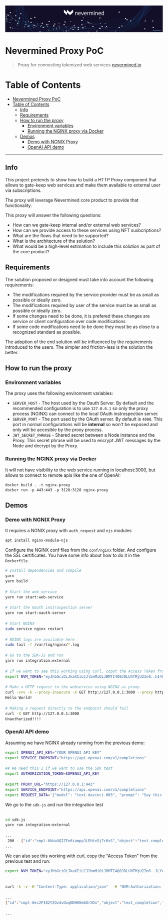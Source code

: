 [![banner](https://raw.githubusercontent.com/nevermined-io/assets/main/images/logo/banner_logo.png)](https://nevermined.io)

# Nevermined Proxy PoC

> Proxy for connecting tokenized web services
> [nevermined.io](https://nevermined.io)

Table of Contents
=================

- [Nevermined Proxy PoC](#nevermined-proxy-poc)
- [Table of Contents](#table-of-contents)
  - [Info](#info)
  - [Requirements](#requirements)
  - [How to run the proxy](#how-to-run-the-proxy)
    - [Environment variables](#environment-variables)
    - [Running the NGINX proxy via Docker](#running-the-nginx-proxy-via-docker)
  - [Demos](#demos)
    - [Demo with NGNIX Proxy](#demo-with-ngnix-proxy)
    - [OpenAI API demo](#openai-api-demo)

---


## Info

This project pretends to show how to build a HTTP Proxy component that allows
to gate-keep web services and make them available to external user via subscriptions.

The proxy will leverage Nevermined core product to provide that functionality.

This proxy will answer the following questions:

- How can we gate-keep internal and/or external web services?
- How can we provide access to these services using NFT susbcriptions?
- What are the flows that need to be supported?
- What is the architecture of the solution?
- What would be a high-level estimation to include this solution as part of the core product?

## Requirements

The solution proposed or designed must take into account the following requirements:

- The modifications required by the service provider must be as small as possible or ideally zero.
- The modifications required by user of the service must be as small as possible or ideally zero.
- If some changes need to be done, it is prefered these changes are service or client configuration over code modifications
- If some code modifications need to be done they must be as close to a recognized standard as possible.

The adoption of the end solution will be influenced by the requirements introduced to the users. The simpler and
friction-less is the solution the better.

## How to run the proxy

### Environment variables

The proxy uses the following environment variables:

* `SERVER_HOST` - The host used by the Oauth Server. By default and the recommended configuration is to use `127.0.0.1` so only the proxy process (NGINX) can connect to the local OAuth instrospection server.
* `SERVER_PORT` - The port used by the OAuth server. By default is `4000`. This port in normal configurations will be **internal** so won't be exposed and only will be accesible by the proxy process.
* `JWT_SECRET_PHRASE` - Shared secret between a Node instance and the Proxy. This secret phrase will be used to encrypt JWT messages by the Node and decrypt by the Proxy.

### Running the NGINX proxy via Docker

It will not have visibility to the web service running in localhost:3000, but allows to connect to remote apis like the one of OpenAI:

```
docker build . -t nginx-proxy
docker run -p 443:443 -p 3128:3128 nginx-proxy
```


## Demos

### Demo with NGNIX Proxy

It requires a NGNIX proxy with `auth_request` and `njs` modules

```bash
apt install nginx-module-njs
```

Configure the NGINX conf files from the `conf/nginx` folder. And configure the SSL certificates. You have some info about how to do it in the `Dockerfile`.

```bash
# Install dependencies and compile
yarn
yarn build 

# Start the web service
yarn run start:web-service

# Start the Oauth instrospection server
yarn run start:oauth-server

# Start NGINX
sudo service nginx restart

# NGINX logs are available here
sudo tail -f /var/log/nginx/*.log

# Go to the SDK-JS and run
yarn run integration:external

# If we want to see this working using curl, copyt the Access Token from the previous test and export as `NVM_TOKEN` env var
export NVM_TOKEN="eyJhbGciOiJkaXIiLCJlbmMiOiJBMTI4Q0JDLUhTMjU2In0..hI4CMYSs0tqFYdof4hFiUw.2jK41Lgpua6XKZtFvqwjQS3gJDbSs0DVDMNnSW55NVOKVqQqBA1RE2InYpUY3aVJsqdsQ1nT5KpNH-MfwCyk85paoMSTiuHOW1t0bN8dB7PwyMkM5Ubf-8bg3q3rIEpDT7QtQ2M7YbP1t3HL8jhJZDStJ_2AYnumUvCVmKDtPUe_FmVdPcW66ta-d3YWKXkwKN1Ajrdnlsav58f-u6wE-qck_UtzqMpOI1ePmK3I-FBTYtSnpyUZrQu3XOXV2TR23kKaUtclhSdtHSMQHug__5Oe2Ibo3QI0AauThAHD6q98BL3iZn9fH2aCsUP2uFifRc0kC2PrWCz1F1upmaKWg2oJ9Yh9YADA95mcOjH_KSM.7tYdcSQ-AS9zdROBRUOh1g"

# Make a HTTP request to the webservice using NGINX as proxy
curl -vvv -k --proxy-insecure -X GET http://127.0.0.1:3000 --proxy http://127.0.0.1:3128 -H "NVM-Authorization: Bearer $NVM_TOKEN"
Hello World!

# Making a request directly to the endpoint should fail
curl -X GET http://127.0.0.1:3000
Unauthorized!!!!

```

### OpenAI API demo

Assuming we have NGINX already running from the previous demo:

```bash
export OPENAI_API_KEY="YOUR OPENAI API KEY"
export SERVICE_ENDPOINT="https://api.openai.com/v1/completions"

## We need this 2 if we want to use the SDK test
export AUTHORIZATION_TOKEN=$OPENAI_API_KEY

export PROXY_URL="https://127.0.0.1:443"
export SERVICE_ENDPOINT="https://api.openai.com/v1/completions"
export REQUEST_DATA='{"model": "text-davinci-003", "prompt": "Say this is a test", "temperature": 0, "max_tokens": 7}'
```

We go to the `sdk-js` and run the integration test

```bash

cd sdk-js
yarn run integration:external

...
 200 - {"id":"cmpl-6kbaUQIZFe6iamppJLEHtx5j7r0xS","object":"text_completion","created":1676565594,"model":"text-davinci-003","choices":[{"text":"\n\nThis is indeed a test","index":0,"logprobs":null,"finish_reason":"length"}],"usage":{"prompt_tokens":5,"completion_tokens":7,"total_tokens":12}}
...

```
We can also see this working with curl, copy the "Access Token" from the previous test and run:

```bash
export NVM_TOKEN="eyJhbGciOiJkaXIiLCJlbmMiOiJBMTI4Q0JDLUhTMjU2In0..1LYqALYanLBQPmsMvPP0ug.For0wiUUMVUAxB6vvhhSjCjSucfb8dgf5pz3v-YJPxiDZ5QMr7oB5ShSUh9OErlDShmqumd-rWRcqfXuns7R6FvDMC457jTZe6P2YyFZ_rsU3TLBiv6cyF7Br3B-wshZIaG_MiKoCZqZQJXtIbZhIx4TXdtJc7yKLSRkMP_-kSMROLKlrKuwWuLow6_5G-aOyqJkU0CdZJ-iEY42eh4L0YYALZ3LZlDII-Wv45pPm6Yki3DcgCYfpZ7zSEHJpoSXm3wCB4FJ7enKPxQ02ViRMwwJldvQzrPO2XMbGAmg7OVxMN2iI6PaenUQSO76toX04cgsEnEimKUOifY0Gl_MBBFr4R0AAoCdCW7Jxxq0VBsy1H8qVRb29rR2Ql2IRmOX.1ZN258dHRBHZewKNDhwFbQ"


curl -k -v -H "Content-Type: application/json"  -H "NVM-Authorization: Bearer $NVM_TOKEN" -d "$REQUEST_DATA" -H "Host: api.openai.com" https://127.0.0.1:443/v1/completions

...
{"id":"cmpl-6kc2PI82Y2OzdvOoqNDH00m6DrXDn","object":"text_completion","created":1676567325,"model":"text-davinci-003","choices":[{"text":"\n\nThis is indeed a test","index":0,"logprobs":null,"finish_reason":"length"}],"usage":{"prompt_tokens":5,"completion_tokens":7,"total_tokens":12}}

...
```
